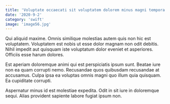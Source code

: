 ```yaml
---
title: 'Voluptate occaecati sit voluptatem dolorem minus magni tempora necessitatibus.'
date: '2020-9-2'
category: 'swift'
image: 'image56.jpg'
---
```


Qui aliquid maxime. Omnis similique molestias autem quis non hic est voluptatem. Voluptatem est nobis ut esse dolor magnam non odit debitis. Nihil impedit aut quisquam iste voluptatum dolor eveniet et asperiores. Officiis esse harum dolores.
 Est aperiam doloremque animi qui est perspiciatis ipsum sunt. Beatae iure non ea quam corrupti nemo. Recusandae quos quibusdam recusandae at accusamus. Culpa ipsa ea voluptas omnis magni quo illum quia quisquam. Ea cupiditate corrupti.
 Aspernatur minus id est molestiae expedita. Odit in sit iure in doloremque sequi. Alias provident sapiente labore fugiat ipsum non.
